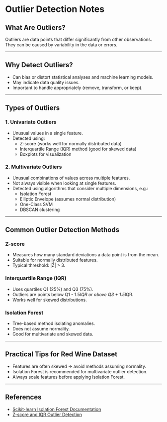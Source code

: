 # Outlier Detection Notes

## What Are Outliers?
Outliers are data points that differ significantly from other observations. They can be caused by variability in the data or errors.

---

## Why Detect Outliers?
- Can bias or distort statistical analyses and machine learning models.
- May indicate data quality issues.
- Important to handle appropriately (remove, transform, or keep).

---

## Types of Outliers

### 1. Univariate Outliers
- Unusual values in a single feature.
- Detected using:
  - Z-score (works well for normally distributed data)
  - Interquartile Range (IQR) method (good for skewed data)
  - Boxplots for visualization

### 2. Multivariate Outliers
- Unusual combinations of values across multiple features.
- Not always visible when looking at single features.
- Detected using algorithms that consider multiple dimensions, e.g.:
  - Isolation Forest
  - Elliptic Envelope (assumes normal distribution)
  - One-Class SVM
  - DBSCAN clustering

---

## Common Outlier Detection Methods

### Z-score
- Measures how many standard deviations a data point is from the mean.
- Suitable for normally distributed features.
- Typical threshold: |Z| > 3.

### Interquartile Range (IQR)
- Uses quartiles Q1 (25%) and Q3 (75%).
- Outliers are points below Q1 - 1.5*IQR or above Q3 + 1.5*IQR.
- Works well for skewed distributions.

### Isolation Forest
- Tree-based method isolating anomalies.
- Does not assume normality.
- Good for multivariate and skewed data.

---

## Practical Tips for Red Wine Dataset
- Features are often skewed → avoid methods assuming normality.
- Isolation Forest is recommended for multivariate outlier detection.
- Always scale features before applying Isolation Forest.

---

## References
- [Scikit-learn Isolation Forest Documentation](https://scikit-learn.org/stable/modules/generated/sklearn.ensemble.IsolationForest.html)
- [Z-score and IQR Outlier Detection](https://en.wikipedia.org/wiki/Outlier#Statistical_tests_for_outliers)

